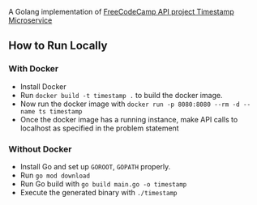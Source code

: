 A Golang implementation of [FreeCodeCamp API project Timestamp Microservice](https://www.freecodecamp.org/learn/back-end-development-and-apis/back-end-development-and-apis-projects/timestamp-microservice)

## How to Run Locally

### With Docker

- Install Docker
- Run `docker build -t timestamp .` to build the docker image.
- Now run the docker image with `docker run -p 8080:8080 --rm -d --name ts timestamp`
- Once the docker image has a running instance, make API calls to localhost as specified in the problem statement

### Without Docker

- Install Go and set up `GOROOT`, `GOPATH` properly.
- Run `go mod download`
- Run Go build with `go build main.go -o timestamp`
- Execute the generated binary with `./timestamp`
